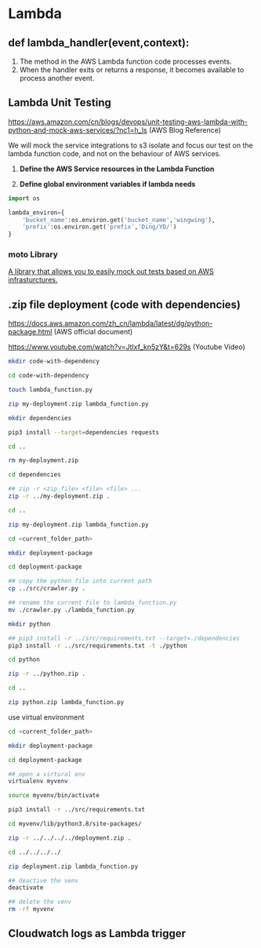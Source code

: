 # Lambda



## def lambda_handler(event,context):

1. The method in the AWS Lambda function code processes events.
2. When the handler exits or returns a response, it becomes available to process another event.





## Lambda Unit Testing

https://aws.amazon.com/cn/blogs/devops/unit-testing-aws-lambda-with-python-and-mock-aws-services/?nc1=h_ls (AWS Blog Reference)

We will mock the service integrations to s3 isolate and focus our test on the lambda function code, and not on the behaviour of AWS services.

1. **Define the AWS Service resources in the Lambda Function**







2. **Define global environment variables if lambda needs**

```python
import os

lambda_environ={
    'bucket_name':os.environ.get('bucket_name','wingwing'),
    'prefix':os.environ.get('prefix','Ding/YD/')
}
```







### moto Library

[A library that allows you to easily mock out tests based on AWS infrasturctures.](https://docs.getmoto.org/en/latest/)











## .zip file deployment (code with dependencies)

https://docs.aws.amazon.com/zh_cn/lambda/latest/dg/python-package.html (AWS official document)

https://www.youtube.com/watch?v=Jtlxf_kn5zY&t=629s (Youtube Video)

```sh
mkdir code-with-dependency

cd code-with-dependency

touch lambda_function.py

zip my-deployment.zip lambda_function.py

mkdir dependencies

pip3 install --target=dependencies requests

cd ..

rm my-deployment.zip

cd dependencies

## zip -r <zip_file> <file> <file> ...
zip -r ../my-deployment.zip .

cd ..

zip my-deployment.zip lambda_function.py
```



```sh
cd <current_folder_path>

mkdir deployment-package

cd deployment-package

## copy the python file into current path
cp ../src/crawler.py .

## rename the current file to lambda_function.py
mv ./crawler.py ./lambda_function.py

mkdir python

## pip3 install -r ../src/requirements.txt --target=./dependencies
pip3 install -r ../src/requirements.txt -t ./python

cd python

zip -r ../python.zip .

cd ..

zip python.zip lambda_function.py
```



 use virtual environment

```sh
cd <current_folder_path>

mkdir deployment-package

cd deployment-package

## open a virtural env
virtualenv myvenv

source myvenv/bin/activate

pip3 install -r ../src/requirements.txt

cd myvenv/lib/python3.8/site-packages/

zip -r ../../../../deployment.zip .

cd ../../../../

zip deployment.zip lambda_function.py

## deactive the venv
deactivate

## delete the venv
rm -rf myvenv
```



## Cloudwatch logs as Lambda trigger







